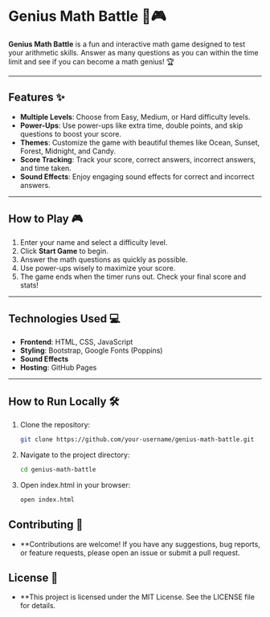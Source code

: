 # Genius Math Battle 🧠🎮

**Genius Math Battle** is a fun and interactive math game designed to test your arithmetic skills. Answer as many questions as you can within the time limit and see if you can become a math genius! 🏆

---

## Features ✨

- **Multiple Levels**: Choose from Easy, Medium, or Hard difficulty levels.
- **Power-Ups**: Use power-ups like extra time, double points, and skip questions to boost your score.
- **Themes**: Customize the game with beautiful themes like Ocean, Sunset, Forest, Midnight, and Candy.
- **Score Tracking**: Track your score, correct answers, incorrect answers, and time taken.
- **Sound Effects**: Enjoy engaging sound effects for correct and incorrect answers.

---

## How to Play 🎮

1. Enter your name and select a difficulty level.
2. Click **Start Game** to begin.
3. Answer the math questions as quickly as possible.
4. Use power-ups wisely to maximize your score.
5. The game ends when the timer runs out. Check your final score and stats!

---

## Technologies Used 💻

- **Frontend**: HTML, CSS, JavaScript
- **Styling**: Bootstrap, Google Fonts (Poppins)
- **Sound Effects**
- **Hosting**: GitHub Pages

---

## How to Run Locally 🛠️

1. Clone the repository:
   ```bash
   git clone https://github.com/your-username/genius-math-battle.git
2. Navigate to the project directory:   
   ```bash
   cd genius-math-battle
3. Open index.html in your browser:
   ```bash
   open index.html
## Contributing 🤝 
- **Contributions are welcome! If you have any suggestions, bug reports, or feature requests, please open an issue or submit a pull request.
## License 📄
- **This project is licensed under the MIT License. See the LICENSE file for details.
